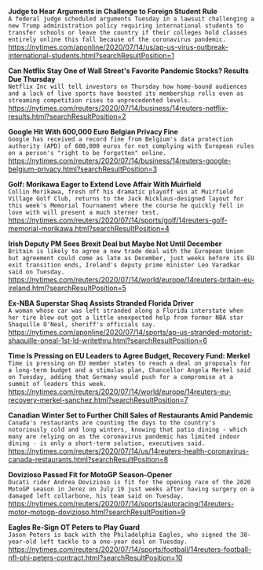**Judge to Hear Arguments in Challenge to Foreign Student Rule**\
`A federal judge scheduled arguments Tuesday in a lawsuit challenging a new Trump administration policy requiring international students to transfer schools or leave the country if their colleges hold classes entirely online this fall because of the coronavirus pandemic.`\
https://nytimes.com/aponline/2020/07/14/us/ap-us-virus-outbreak-international-students.html?searchResultPosition=1

**Can Netflix Stay One of Wall Street's Favorite Pandemic Stocks? Results Due Thursday**\
`Netflix Inc will tell investors on Thursday how home-bound audiences and a lack of live sports have boosted its membership rolls even as streaming competition rises to unprecedented levels.`\
https://nytimes.com/reuters/2020/07/14/business/14reuters-netflix-results.html?searchResultPosition=2

**Google Hit With 600,000 Euro Belgian Privacy Fine**\
`Google has received a record fine from Belgium's data protection authority (APD) of 600,000 euros for not complying with European rules on a person's "right to be forgotten" online.`\
https://nytimes.com/reuters/2020/07/14/business/14reuters-google-belgium-privacy.html?searchResultPosition=3

**Golf: Morikawa Eager to Extend Love Affair With Muirfield**\
`Collin Morikawa, fresh off his dramatic playoff win at Muirfield Village Golf Club, returns to the Jack Nicklaus-designed layout for this week's Memorial Tournament where the course he quickly fell in love with will present a much sterner test.`\
https://nytimes.com/reuters/2020/07/14/sports/golf/14reuters-golf-memorial-morikawa.html?searchResultPosition=4

**Irish Deputy PM Sees Brexit Deal but Maybe Not Until December**\
`Britain is likely to agree a new trade deal with the European Union but agreement could come as late as December, just weeks before its EU exit transition ends, Ireland's deputy prime minister Leo Varadkar said on Tuesday. `\
https://nytimes.com/reuters/2020/07/14/world/europe/14reuters-britain-eu-ireland.html?searchResultPosition=5

**Ex-NBA Superstar Shaq Assists Stranded Florida Driver**\
`A woman whose car was left stranded along a Florida interstate when her tire blew out got a little unexpected help from former NBA star Shaquille O'Neal, sheriff's officials say.`\
https://nytimes.com/aponline/2020/07/14/sports/ap-us-stranded-motorist-shaquille-oneal-1st-ld-writethru.html?searchResultPosition=6

**Time Is Pressing on EU Leaders to Agree Budget, Recovery Fund: Merkel**\
`Time is pressing on EU member states to reach a deal on proposals for a long-term budget and a stimulus plan, Chancellor Angela Merkel said on Tuesday, adding that Germany would push for a compromise at a summit of leaders this week.`\
https://nytimes.com/reuters/2020/07/14/world/europe/14reuters-eu-recovery-merkel-sanchez.html?searchResultPosition=7

**Canadian Winter Set to Further Chill Sales of Restaurants Amid Pandemic**\
`Canada's restaurants are counting the days to the country's notoriously cold and long winters, knowing that patio dining - which many are relying on as the coronavirus pandemic has limited indoor dining - is only a short-term solution, executives said.`\
https://nytimes.com/reuters/2020/07/14/us/14reuters-health-coronavirus-canada-restaurants.html?searchResultPosition=8

**Dovizioso Passed Fit for MotoGP Season-Opener**\
`Ducati rider Andrea Dovizioso is fit for the opening race of the 2020 MotoGP season in Jerez on July 19 just weeks after having surgery on a damaged left collarbone, his team said on Tuesday.`\
https://nytimes.com/reuters/2020/07/14/sports/autoracing/14reuters-motor-motogp-dovizioso.html?searchResultPosition=9

**Eagles Re-Sign OT Peters to Play Guard**\
`Jason Peters is back with the Philadelphia Eagles, who signed the 38-year-old left tackle to a one-year deal on Tuesday.`\
https://nytimes.com/reuters/2020/07/14/sports/football/14reuters-football-nfl-phi-peters-contract.html?searchResultPosition=10


